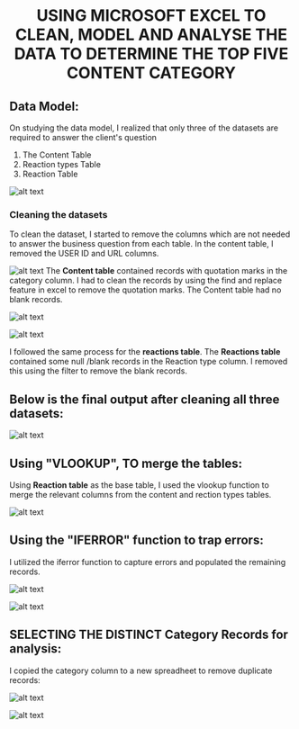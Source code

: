 # <p align="center">  USING MICROSOFT EXCEL TO CLEAN, MODEL AND ANALYSE THE DATA TO DETERMINE THE TOP FIVE CONTENT CATEGORY
## Data Model:

On studying the data model, I realized that only three of the datasets are required to answer the client's question

<OL>
  <li>The Content Table</li> 
  <li>Reaction types Table</li>
  <li>Reaction Table</li>
</OL>


![alt text](https://github.com/bukkywins/Data-Analysis_Project-1/blob/main/images/Data-Model.jpeg "The Data Model")

### Cleaning the datasets
To clean the dataset, I started to remove the columns which are not needed to answer the business question from each table. In the content table, I removed the USER ID and URL columns.

![alt text](https://github.com/bukkywins/Data-Analysis_Project-1/blob/main/images/Project-1_Excel1.png "The Content Table")
The <b>Content table</b> contained records with quotation marks in the category column. I had to clean the records by using the find and replace feature in excel to remove the quotation marks. The Content table had no blank records.

![alt text](https://github.com/bukkywins/Data-Analysis_Project-1/blob/main/images/Project-1_Excel2.png "The Content Table")

![alt text](https://github.com/bukkywins/Data-Analysis_Project-1/blob/main/images/Project-1_Excel3.png "The Content Table")

I followed the same process for the <b>reactions table</b>. The <b>Reactions table</b> contained some null /blank records in the Reaction type column. I removed this using the filter to remove the blank records.

## Below is the final output after cleaning all three datasets:

![alt text](https://github.com/bukkywins/Data-Analysis_Project-1/blob/main/images/Project-1_Excel7b.png "The Content Table")


## Using "VLOOKUP", TO merge the tables:

Using <b>Reaction table</b> as the base table, I used the vlookup function  to merge the relevant columns from the content and rection types tables.

![alt text](https://github.com/bukkywins/Data-Analysis_Project-1/blob/main/images/Project-1_Excel8.png "The Content Table")


## Using the "IFERROR" function to trap errors:

I utilized the iferror function to capture errors and populated the remaining records.

![alt text](https://github.com/bukkywins/Data-Analysis_Project-1/blob/main/images/Project-1_Excel9.png "The Content Table")

![alt text](https://github.com/bukkywins/Data-Analysis_Project-1/blob/main/images/Project-1_Excel10.png "The Content Table")


## SELECTING THE DISTINCT Category Records for analysis:

I copied the category column to a new spreadheet to remove duplicate records:

![alt text](https://github.com/bukkywins/Data-Analysis_Project-1/blob/main/images/Project-1_Excel11.png "The Content Table")

![alt text](https://github.com/bukkywins/Data-Analysis_Project-1/blob/main/images/Project-1_Excel12.png "The Content Table")


